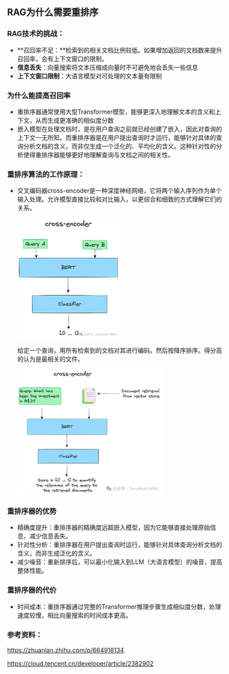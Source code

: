 ## RAG为什么需要重排序

### **RAG技术的挑战**：

- **召回率不足：**检索到的相关文档比例较低。如果增加返回的文档数来提升召回率，会有上下文窗口的限制。
- **信息丢失**：向量搜索将文本压缩成向量时不可避免地会丢失一些信息
- **上下文窗口限制**：大语言模型对可处理的文本量有限制

### 为什么能提高召回率

-  重排序器通常使用大型Transformer模型，能够更深入地理解文本的含义和上下文，从而生成更准确的相似度分数
- 嵌入模型在处理文档时，是在用户查询之前就已经创建了嵌入，因此对查询的上下文一无所知。而重排序器是在用户提出查询时才运行，能够针对具体的查询分析文档的含义，而非仅生成一个泛化的、平均化的含义。这种针对性的分析使得重排序器能够更好地理解查询与文档之间的相关性。

### **重排序算法的工作原理**：

- 交叉编码器cross-encoder是一种深度神经网络，它将两个输入序列作为单个输入处理。允许模型直接比较和对比输入，以更综合和细致的方式理解它们的关系。

  <img src="img/Task01RAG为什么需要重排序/64c11410e63e1d7a7e7b535afc3d1633.png" alt="img" style="zoom: 33%;" />

  给定一个查询，用所有检索到的文档对其进行编码。然后按降序排序。得分高的认为是最相关的文件。

  <img src="img/Task01RAG为什么需要重排序/8bfbd34381f06cf77b2d5f218a1d03de.png" alt="img" style="zoom:33%;" />

### **重排序器的优势**

- 精确度提升：重排序器的精确度远超嵌入模型，因为它能够直接处理原始信息，减少信息丢失。
- 针对性分析：重排序器在用户提出查询时运行，能够针对具体查询分析文档的含义，而非生成泛化的含义。
- 减少噪音：重新排序后，可以最小化输入到LLM（大语言模型）的噪音，提高整体性能。

### **重排序器的代价**

- 时间成本：重排序器通过完整的Transformer推理步骤生成相似度分数，处理速度较慢，相比向量搜索的时间成本更高。

### 参考资料：

https://zhuanlan.zhihu.com/p/664918134

https://cloud.tencent.cn/developer/article/2382902